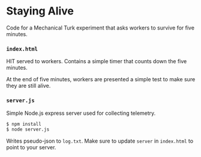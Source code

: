 # Staying Alive

Code for a Mechanical Turk experiment that asks workers to survive for five minutes.


### `index.html`
HIT served to workers. Contains a simple timer that counts down the five minutes.

At the end of five minutes, workers are presented a simple test to make sure they are still alive.

### `server.js`
Simple Node.js express server used for collecting telemetry.

```bash
$ npm install
$ node server.js
```

Writes pseudo-json to `log.txt`. Make sure to update `server` in `index.html` to point to your server.
